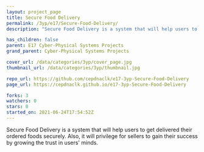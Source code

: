 ```yaml
---
layout: project_page
title: Secure Food Delivery
permalink: /3yp/e17/Secure-Food-Delivery/
description: "Secure Food Delivery is a system that will help users to get delivered their ordered foods securely. Also, it will privilege for sellers to gain their success by growing the trust in users' minds."

has_children: false
parent: E17 Cyber-Physical Systems Projects
grand_parent: Cyber-Physical Systems Projects

cover_url: /data/categories/3yp/cover_page.jpg
thumbnail_url: /data/categories/3yp/thumbnail.jpg

repo_url: https://github.com/cepdnaclk/e17-3yp-Secure-Food-Delivery
page_url: https://cepdnaclk.github.io/e17-3yp-Secure-Food-Delivery

forks: 3
watchers: 0
stars: 0
started_on: 2021-06-24T17:54:52Z
---
```

Secure Food Delivery is a system that will help users to get delivered their ordered foods securely. Also, it will privilege for sellers to gain their success by growing the trust in users' minds.


